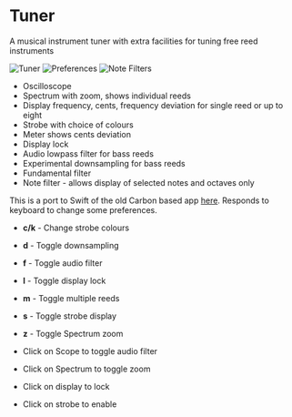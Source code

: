 # Tuner

A musical instrument tuner with extra facilities for tuning free reed
instruments

![Tuner]()
![Preferences]()
![Note Filters]()

 * Oscilloscope
 * Spectrum with zoom, shows individual reeds
 * Display frequency, cents, frequency deviation for single reed or up to eight
 * Strobe with choice of colours
 * Meter shows cents deviation
 * Display lock
 * Audio lowpass filter for bass reeds
 * Experimental downsampling for bass reeds
 * Fundamental filter
 * Note filter - allows display of selected notes and octaves only

This is a port to Swift of the old Carbon based app
[here](../mac). Responds to keyboard to change some preferences.

 * **c/k** - Change strobe colours
 * **d** - Toggle downsampling
 * **f** - Toggle audio filter
 * **l** - Toggle display lock
 * **m** - Toggle multiple reeds
 * **s** - Toggle strobe display
 * **z** - Toggle Spectrum zoom

 * Click on Scope to toggle audio filter
 * Click on Spectrum to toggle zoom
 * Click on display to lock
 * Click on strobe to enable
 